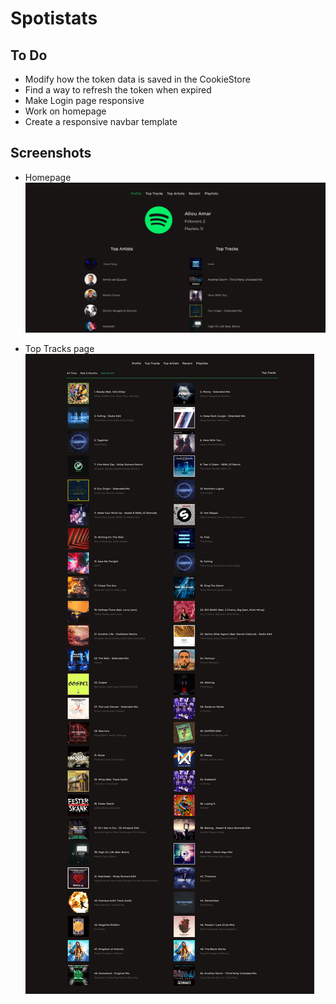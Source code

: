 # Spotistats

## To Do

- Modify how the token data is saved in the CookieStore
- Find a way to refresh the token when expired
- Make Login page responsive
- Work on homepage
- Create a responsive navbar template

## Screenshots

- Homepage
![Homepage](screenshots/homepage.jpg "Homepage")

- Top Tracks page
![Top Tracks](screenshots/toptracks.jpg "Top Tracks")